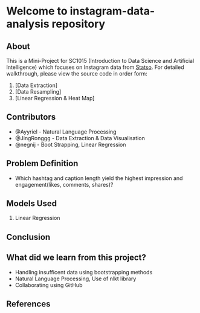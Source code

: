 # Welcome to instagram-data-analysis repository 

## About 

This is a Mini-Project for SC1015 (Introduction to Data Science and Artificial Intelligence) which focuses on Instagram data from [Statso](https://statso.io/instagram-reach-analysis-case-study/). For detailed walkthrough, please view the source code in order form: 

1. [Data Extraction]
2. [Data Resampling]
3. [Linear Regression & Heat Map]

## Contributors 

- @Ayyriel - Natural Language Processing 
- @JingRonggg - Data Extraction & Data Visualisation
- @negnij - Boot Strapping, Linear Regression  

## Problem Definition 
- Which hashtag and caption length yield the highest impression and engagement(likes, comments, shares)? 

## Models Used 

1. Linear Regression 

## Conclusion 

## What did we learn from this project? 
- Handling insufficent data using bootstrapping methods 
- Natural Language Processing, Use of nlkt library
- Collaborating using GitHub 

## References 

